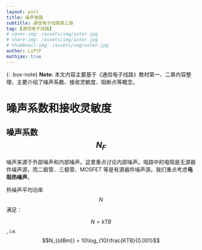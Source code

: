 ```yaml
---
layout: post
title: 噪声电路
subtitle: 通信电子线路第三章
tag: [通信电子线路]
# cover-img: /assets/img/aster.jpg
# share-img: /assets/img/aster.jpg
# thumbnail-img: /assets/img/aster.jpg
author: LiPtP
mathjax: true
---
```


{: .box-note}
**Note:** 本文内容主要基于《通信电子线路》教材第一、二章内容整理，主要介绍了噪声系数、接收灵敏度、阻断点等概念。<br/>

# 噪声系数和接收灵敏度

## 噪声系数 $$N_F$$

噪声来源于外部噪声和内部噪声。这里重点讨论内部噪声。电路中的电阻是无源器件噪声源，而二极管、三极管、MOSFET 等是有源器件噪声源。我们重点考虑**电阻热噪声**。

热噪声平均功率 $$N$$ 满足：

$$N = kTB$$ , _i.e._ $$N_{(dBm)} = 10\log_{10}\frac{KTB}{0.001}$$
